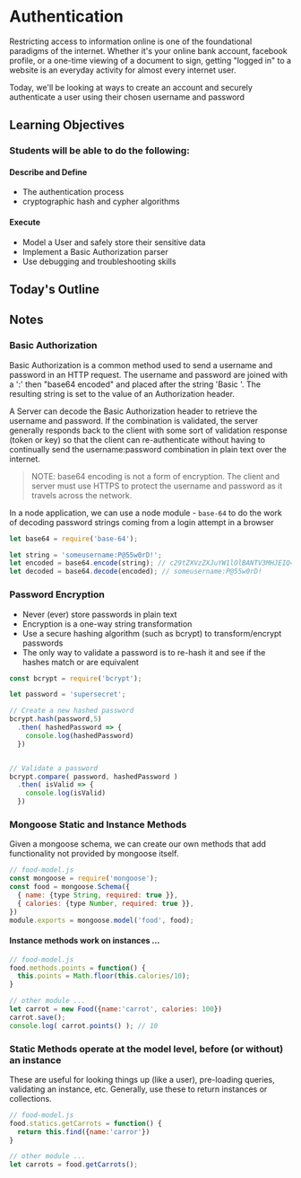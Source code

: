 # Authentication

Restricting access to information online is one of the foundational paradigms of the internet. Whether it's your online bank account, facebook profile, or a one-time viewing of a document to sign, getting "logged in" to a website is an everyday activity for almost every internet user.

Today, we'll be looking at ways to create an account and securely authenticate a user using their chosen username and password

## Learning Objectives

### Students will be able to do the following:

#### Describe and Define

- The authentication process
- cryptographic hash and cypher algorithms

#### Execute

- Model a User and safely store their sensitive data
- Implement a Basic Authorization parser
- Use debugging and troubleshooting skills

## Today's Outline

<!-- To Be Completed By Instructor -->

## Notes

### Basic Authorization

Basic Authorization is a common method used to send a username and password in an HTTP request. The username and password are joined with a ':' then "base64 encoded" and placed after the string 'Basic '. The resulting string is set to the value of an Authorization header.

A Server can decode the Basic Authorization header to retrieve the username and password. If the combination is validated, the server generally responds back to the client with some sort of validation response (token or key) so that the client can re-authenticate without having to continually send the username:password combination in plain text over the internet.

> NOTE: base64 encoding is not a form of encryption. The client and server must use HTTPS to protect the username and password as it travels across the network.

In a node application, we can use a node module - `base-64` to do the work of decoding password strings coming from a login attempt in a browser

```javascript
let base64 = require('base-64');

let string = 'someusername:P@55w0rD!';
let encoded = base64.encode(string); // c29tZXVzZXJuYW1lOlBANTV3MHJEIQ==
let decoded = base64.decode(encoded); // someusername:P@55w0rD!
```

### Password Encryption

- Never (ever) store passwords in plain text
- Encryption is a one-way string transformation
- Use a secure hashing algorithm (such as bcrypt) to transform/encrypt passwords
- The only way to validate a password is to re-hash it and see if the hashes match or are equivalent

```javascript
const bcrypt = require('bcrypt');

let password = 'supersecret';

// Create a new hashed password
bcrypt.hash(password,5)
  .then( hashedPassword => {
    console.log(hashedPassword)
  })


// Validate a password
bcrypt.compare( password, hashedPassword )
  .then( isValid => {
    console.log(isValid)
  })
```

### Mongoose Static and Instance Methods

Given a mongoose schema, we can create our own methods that add functionality not provided by mongoose itself.

```javascript
// food-model.js
const mongoose = require('mongoose');
const food = mongoose.Schema({
  { name: {type String, required: true }},
  { calories: {type Number, required: true }},
})
module.exports = mongoose.model('food', food);
```

#### Instance methods work on instances ...

```javascript
// food-model.js
food.methods.points = function() {
  this.points = Math.floor(this.calories/10);
}

// other module ...
let carrot = new Food({name:'carrot', calories: 100})
carrot.save();
console.log( carrot.points() ); // 10
```

### Static Methods operate at the model level, before (or without) an instance

These are useful for looking things up (like a user), pre-loading queries, validating an instance, etc. Generally, use these to return instances or collections.

```javascript
// food-model.js
food.statics.getCarrots = function() {
  return this.find({name:'carror'})
}

// other module ...
let carrots = food.getCarrots();
```

